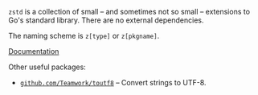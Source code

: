 `zstd` is a collection of small – and sometimes not so small – extensions to
Go's standard library. There are no external dependencies.

The naming scheme is `z[type]` or `z[pkgname]`.

[Documentation](https://pkg.go.dev/zgo.at/zstd?tab=subdirectories)

Other useful packages:

- [`github.com/Teamwork/toutf8`](https://github.com/Teamwork/toutf8) – Convert
  strings to UTF-8.
